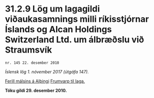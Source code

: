 # 31.2.9 Lög um lagagildi viðaukasamnings milli ríkisstjórnar Íslands og Alcan Holdings Switzerland Ltd. um álbræðslu við Straumsvík

`nr. 145 22. desember 2010`

_Íslensk lög 1. nóvember 2017 (útgáfa 147)._

[Ferill málsins á Alþingi](https://www.althingi.is/thingstorf/thingmalalistar-eftir-thingum/ferill/?ltg=139&mnr=122)
[Frumvarp til laga.](https://www.althingi.is/altext/139/s/0131.html)

**Tóku gildi 29. desember 2010.**

